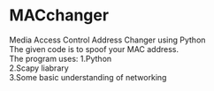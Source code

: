 # MACchanger
Media Access Control Address Changer using Python                                                                                 
The given code is to spoof your MAC address.                                                                                      
The program uses: 1.Python                                                                                                         
                  2.Scapy liabrary                                                                                                
                  3.Some basic understanding of networking
